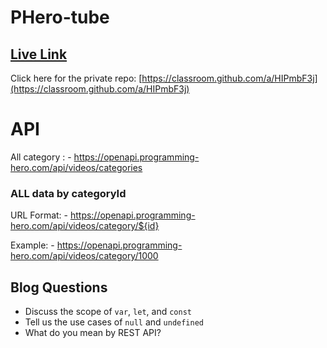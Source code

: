 # PHero-tube

## [ Live Link](https://pherotubeassignment6.netlify.app)

Click here for the private repo: [https://classroom.github.com/a/HIPmbF3j](https://classroom.github.com/a/HIPmbF3j)



# API

All category :  - https://openapi.programming-hero.com/api/videos/categories


### ALL data by categoryId
URL Format: - https://openapi.programming-hero.com/api/videos/category/${id}

Example: - https://openapi.programming-hero.com/api/videos/category/1000


## Blog Questions

- Discuss the scope of `var`, `let`, and `const`
- Tell us the use cases of `null` and `undefined`
- What do you mean by REST API?



